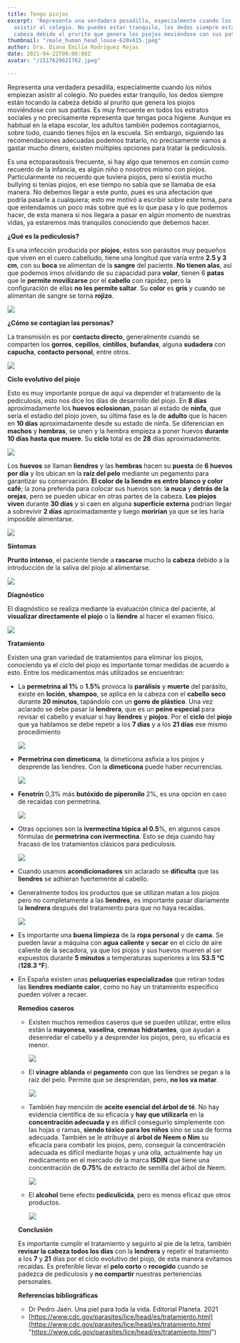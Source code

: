 ```yaml
---
title: Tengo piojos
excerpt: 'Representa una verdadera pesadilla, especialmente cuando los niños empiezan
  asistir al colegio. No puedes estar tranquilo, los dedos siempre están tocando la
  cabeza debido al prurito que genera los piojos moviéndose con sus patitas. '
thumbnail: "/male_human_head_louse-620x415.jpeg"
author: Dra. Diana Emilia Rodríguez Rojas
date: 2021-04-22T00:00:00Z
avatar: "/1517629621762.jpeg"

---
```

Representa una verdadera pesadilla, especialmente cuando los niños empiezan asistir al colegio. No puedes estar tranquilo, los dedos siempre están tocando la cabeza debido al prurito que genera los piojos moviéndose con sus patitas. Es muy frecuente en todos los estratos sociales y no precisamente representa que tengas poca higiene. Aunque es habitual en la etapa escolar, los adultos también podemos contagiarnos, sobre todo, cuando tienes hijos en la escuela. Sin embargo, siguiendo las recomendaciones adecuadas podemos tratarlo, no precisamente vamos a gastar mucho dinero, existen múltiples opciones para tratar la pediculosis.

Es una ectoparasitosis frecuente, si hay algo que tenemos en común como recuerdo de la infancia, es algún niño o nosotros mismo con piojos. Particularmente no recuerdo que tuviera piojos, pero sí existía mucho bullying si tenías piojos, en ese tiempo no sabía que se llamaba de esa manera. No debemos llegar a este punto, pues es una afectación que podría pasarle a cualquiera; esto me motivó a escribir sobre este tema, para que entendamos un poco más sobre qué es lo que pasa y lo que podemos hacer, de esta manera si nos llegara a pasar en algún momento de nuestras vidas, ya estaremos más tranquilos conociendo que debemos hacer.

**¿Qué es la pediculosis?**

Es una infección producida por **piojos**, estos son parásitos muy pequeños que viven en el cuero cabelludo, tiene una longitud que varía entre **2.5 y 3 cm**, con su **boca** se alimentan de la **sangre** del paciente. **No tienen alas**, así que podemos irnos olvidando de su capacidad para **volar**, tienen 6 **patas** que le **permite movilizarse** por el **cabello** con rapidez, pero la configuración de ellas **no les permite saltar**. Su **color** es **gris** y cuando se alimentan de sangre se torna **rojizo**.

![](/remedios-caseros-para-los-piojos1.jpeg)

**¿Cómo se contagian las personas?**

La transmisión es por **contacto directo**, generalmente cuando se comparten los **gorros**, **cepillos**, **cintillos**, **bufandas**, alguna **sudadera** con **capucha**, **contacto personal**, entre otros.

![](/daan-stevens-wtidbk4dtny-unsplash-1.jpg)

**Ciclo evolutivo del piojo**

Esto es muy importante porque de aquí va depender el tratamiento de la pediculosis, esto nos dice los días de desarrollo del piojo. En **8 días** aproximadamente los **huevos eclosionan**, pasan al estado de **ninfa**, que sería el estadio del piojo joven, su última fase es la de **adulto** que lo hacen en **10 días** aproximadamente desde su estado de ninfa. Se diferencian en **machos** y **hembras**, se unen y la hembra empieza a poner huevos **durante 10 días hasta que muere**. Su **ciclo** total es de **28** días aproximadamente.

![](/gr1-2.jpeg)

Los **huevos** se llaman **liendres** y las **hembras** hacen su **puesta** de **6 huevos por día** y los ubican en la **raíz del pelo** mediante un pegamento para garantizar su conservación. **El color de la liendre es entre blanco y color café**; la zona preferida para colocar sus huevos son: l**a nuca** y **detrás de la orejas**, pero se pueden ubicar en otras partes de la cabeza. **Los piojos viven** durante **30 días** y si caen en alguna **superficie externa** podrían llegar a sobrevivir **2 días** aproximadamente y luego **morirían** ya que se les haría imposible alimentarse.

![](/istockphoto-1132662933-170667a.jpeg)

**Síntomas**

**Prurito intenso**, el paciente tiende a **rascarse** mucho la **cabeza** debido a la introducción de la saliva del piojo al alimentarse.

![](/istock-625888460.jpeg)

**Diagnóstico**

El diagnóstico se realiza mediante la evaluación clínica del paciente, al **visualizar directamente el piojo** o la **liendre** al hacer el examen físico.

![](/pediculosis-t-762165120.jpeg)

**Tratamiento**

Existen una gran variedad de tratamientos para eliminar los piojos, conociendo ya el ciclo del piojo es importante tomar medidas de acuerdo a esto. Entre los medicamentos más utilizados se encuentran:

* La **permetrina al 1%**  o **1.5%** provoca la **parálisis** y **muerte** del parásito, existe en **loción**, **shampoo**, se aplica en la cabeza con el **cabello seco** durante **20 minutos**, tapándolo con un **gorro de plástico**. Una vez aclarado se debe pasar la **lendrera**, que es un **peine especial** para revisar el cabello y evaluar si hay **liendres** y **piojos**. Por el **ciclo** del **piojo** que ya hablamos se debe repetir a los **7 días** y a los **21 días** ese mismo procedimiento

  ![](/pack-permetrina15-gelchampu.jpeg)
* **Permetrina con dimeticona**, la dimeticona asfixia a los piojos y desprende las liendres. Con la **dimeticona** puede haber recurrencias.

  ![](/nopucid-uso-diario-locx65-ml.jpeg)
* **Fenotrín** 0,3% más **butóxido de piperonilo** 2%, es una opción en caso de recaídas con permetrina.

  ![](/captura-de-pantalla-2021-04-22-a-la-s-11-15-55-p-m.png)
* Otras opciones son la **ivermectina tópica al 0.5**%, en algunos casos fórmulas de **permetrina con ivermectina**. Esto se deja cuando hay fracaso de los tratamientos clásicos para pediculosis.

  ![](/invermectin.jpeg)
* Cuando usamos **acondicionadores** sin aclarado se **dificulta** que las **liendres** se adhieran fuertemente al cabello.
* Generalmente todos los productos que se utilizan matan a los piojos pero no completamente a las **liendres**, es importante pasar diariamente la **lendrera** después del tratamiento para que no haya recaídas.

  ![](/como-usar-lendrera.webp)
* Es importante una **buena limpieza** de la **ropa personal** y de **cama**. Se pueden lavar a máquina con **agua caliente** y **secar** en el ciclo de aire caliente de la secadora, ya que los piojos y sus huevos mueren al ser expuestos durante **5 minutos** a temperaturas superiores a los **53.5 °C** (**128.3 °F**).
* En España existen unas **peluquerías especializadas** que retiran todas las **liendres mediante calor**, como no hay un tratamiento específico pueden volver a recaer.

  **Remedios caseros**
  * Existen muchos remedios caseros que se pueden utilizar, entre ellos están la **mayonesa**, **vaselina**, **cremas hidratantes**, que ayudan a desenredar el cabello y a desprender los piojos, pero, su eficacia es menor.

    ![](/eeec108a70121680c9c2ebd73551138f.jpeg)
  * El **vinagre** **ablanda** el **pegamento** con que las liendres se pegan a la raíz del pelo. Permite que se desprendan, pero, **no los va matar**.

    ![](/vinagre-blanco500.jpeg)
  * También hay mención de **aceite esencial del árbol de té**. No hay evidencia científica de su eficacia y **hay que utilizarla** en la **concentración adecuada y** es difícil conseguirlo simplemente con las hojas o ramas, **siendo tóxico para los niños** sino se usa de forma adecuada. También se le atribuye al **árbol de Neem o Nim** su eficacia para combatir los piojos, pero, conseguir la concentración adecuada es difícil mediante hojas y una olla, actualmente hay un medicamento en el mercado de la marca **ISDIN** que tiene una concentración de **0.75%**  de extracto de semilla del árbol de Neem.

    ![](/captura-de-pantalla-2021-04-22-a-la-s-11-02-27-p-m.png)
  * El **alcohol** tiene efecto **pediculicida**, pero es menos eficaz que otros productos.

    ![](/eliminar_piojos-alcohol.jpeg)

  **Conclusión**

  Es importante cumplir el tratamiento y seguirlo al pie de la letra, también **revisar la cabeza todos los días** con la **lendrera** y repetir el tratamiento a los **7** y **21** días por el ciclo evolutivo del piojo, de esta manera evitamos recaídas. Es preferible llevar el **pelo corto** o **recogido** cuando se padezca de pediculosis y **no compartir** nuestras pertenencias personales.

  **Referencias bibliográficas**
  * Dr Pedro Jaén. Una piel para toda la vida. Editorial Planeta. 2021
  * [https://www.cdc.gov/parasites/lice/head/es/tratamiento.html](https://www.cdc.gov/parasites/lice/head/es/tratamiento.html "https://www.cdc.gov/parasites/lice/head/es/tratamiento.html")